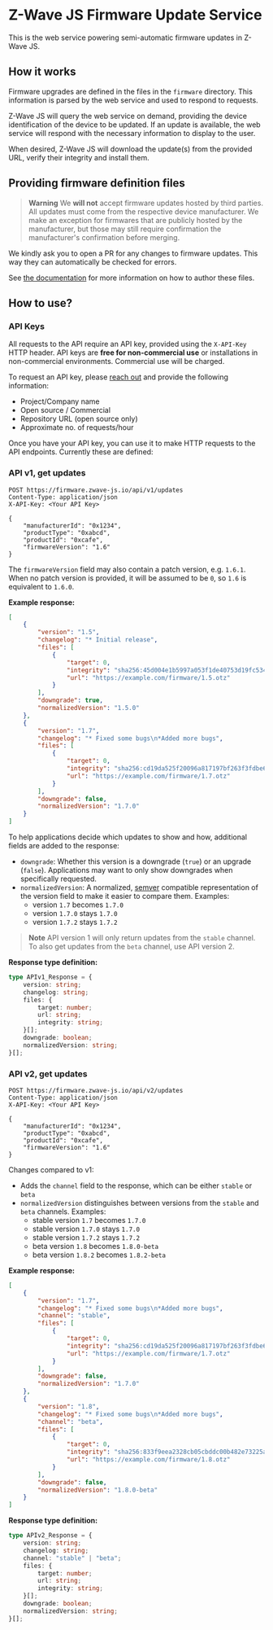 # Z-Wave JS Firmware Update Service

This is the web service powering semi-automatic firmware updates in Z-Wave JS.

## How it works

Firmware upgrades are defined in the files in the `firmware` directory. This information is parsed by the web service and used to respond to requests.

Z-Wave JS will query the web service on demand, providing the device identification of the device to be updated. If an update is available, the web service will respond with the necessary information to display to the user.

When desired, Z-Wave JS will download the update(s) from the provided URL, verify their integrity and install them.

## Providing firmware definition files

> **Warning**
> We **will not** accept firmware updates hosted by third parties. All updates must come from the respective device manufacturer. We make an exception for firmwares that are publicly hosted by the manufacturer, but those may still require confirmation the manufacturer's confirmation before merging.

We kindly ask you to open a PR for any changes to firmware updates.
This way they can automatically be checked for errors.

See [the documentation](docs/firmware-files.md) for more information on how to author these files.

## How to use?

### API Keys

All requests to the API require an API key, provided using the `X-API-Key` HTTP header. API keys are **free for non-commercial use** or installations in non-commercial environments. Commercial use will be charged.

To request an API key, please [reach out](mailto:info@zwave-js.io) and provide the following information:

-   Project/Company name
-   Open source / Commercial
-   Repository URL (open source only)
-   Approximate no. of requests/hour

Once you have your API key, you can use it to make HTTP requests to the API endpoints. Currently these are defined:

### API v1, get updates

```
POST https://firmware.zwave-js.io/api/v1/updates
Content-Type: application/json
X-API-Key: <Your API Key>

{
    "manufacturerId": "0x1234",
    "productType": "0xabcd",
    "productId": "0xcafe",
    "firmwareVersion": "1.6"
}
```

The `firmwareVersion` field may also contain a patch version, e.g. `1.6.1`. When no patch version is provided, it will be assumed to be `0`, so `1.6` is equivalent to `1.6.0`.

**Example response:**

```json
[
    {
        "version": "1.5",
        "changelog": "* Initial release",
        "files": [
            {
                "target": 0,
                "integrity": "sha256:45d004e1b5997a053f1de40753d19fc534fd657080810cfb697b868a3cf0e764",
                "url": "https://example.com/firmware/1.5.otz"
            }
        ],
        "downgrade": true,
        "normalizedVersion": "1.5.0"
    },
    {
        "version": "1.7",
        "changelog": "* Fixed some bugs\n*Added more bugs",
        "files": [
            {
                "target": 0,
                "integrity": "sha256:cd19da525f20096a817197bf263f3fdbe6485f00ec7354b691171358ebb9f1a1",
                "url": "https://example.com/firmware/1.7.otz"
            }
        ],
        "downgrade": false,
        "normalizedVersion": "1.7.0"
    }
]
```

To help applications decide which updates to show and how, additional fields are added to the response:

-   `downgrade`: Whether this version is a downgrade (`true`) or an upgrade (`false`). Applications may want to only show downgrades when specifically requested.
-   `normalizedVersion`: A normalized, [semver](https://semver.org/) compatible representation of the version field to make it easier to compare them. Examples:
    -   version `1.7` becomes `1.7.0`
    -   version `1.7.0` stays `1.7.0`
    -   version `1.7.2` stays `1.7.2`

> **Note**
> API version 1 will only return updates from the `stable` channel. To also get updates from the `beta` channel, use API version 2.

**Response type definition:**

```ts
type APIv1_Response = {
    version: string;
    changelog: string;
    files: {
        target: number;
        url: string;
        integrity: string;
    }[];
    downgrade: boolean;
    normalizedVersion: string;
}[];
```

### API v2, get updates

```
POST https://firmware.zwave-js.io/api/v2/updates
Content-Type: application/json
X-API-Key: <Your API Key>

{
    "manufacturerId": "0x1234",
    "productType": "0xabcd",
    "productId": "0xcafe",
    "firmwareVersion": "1.6"
}
```

Changes compared to v1:

-   Adds the `channel` field to the response, which can be either `stable` or `beta`
-   `normalizedVersion` distinguishes between versions from the `stable` and `beta` channels. Examples:
    -   stable version `1.7` becomes `1.7.0`
    -   stable version `1.7.0` stays `1.7.0`
    -   stable version `1.7.2` stays `1.7.2`
    -   beta version `1.8` becomes `1.8.0-beta`
    -   beta version `1.8.2` becomes `1.8.2-beta`

**Example response:**

```json
[
    {
        "version": "1.7",
        "changelog": "* Fixed some bugs\n*Added more bugs",
        "channel": "stable",
        "files": [
            {
                "target": 0,
                "integrity": "sha256:cd19da525f20096a817197bf263f3fdbe6485f00ec7354b691171358ebb9f1a1",
                "url": "https://example.com/firmware/1.7.otz"
            }
        ],
        "downgrade": false,
        "normalizedVersion": "1.7.0"
    },
    {
        "version": "1.8",
        "changelog": "* Fixed some bugs\n*Added more bugs",
        "channel": "beta",
        "files": [
            {
                "target": 0,
                "integrity": "sha256:833f9eea2328cb05cbddc00b482e73225a09ca15dc8f90060e8b58ed9aa83a99",
                "url": "https://example.com/firmware/1.8.otz"
            }
        ],
        "downgrade": false,
        "normalizedVersion": "1.8.0-beta"
    }
]
```

**Response type definition:**

```ts
type APIv2_Response = {
    version: string;
    changelog: string;
    channel: "stable" | "beta";
    files: {
        target: number;
        url: string;
        integrity: string;
    }[];
    downgrade: boolean;
    normalizedVersion: string;
}[];
```
